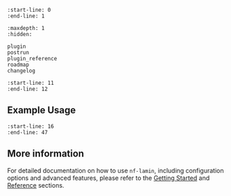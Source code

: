```{include} ../README.md
:start-line: 0
:end-line: 1
```

```{toctree}
:maxdepth: 1
:hidden:

plugin
postrun
plugin_reference
roadmap
changelog
```

```{include} ../README.md
:start-line: 11
:end-line: 12
```

## Example Usage

```{include} ../README.md
:start-line: 16
:end-line: 47
```

## More information

For detailed documentation on how to use `nf-lamin`, including configuration options and advanced features, please refer to the [Getting Started](plugin.ipynb) and [Reference](reference.md) sections.
